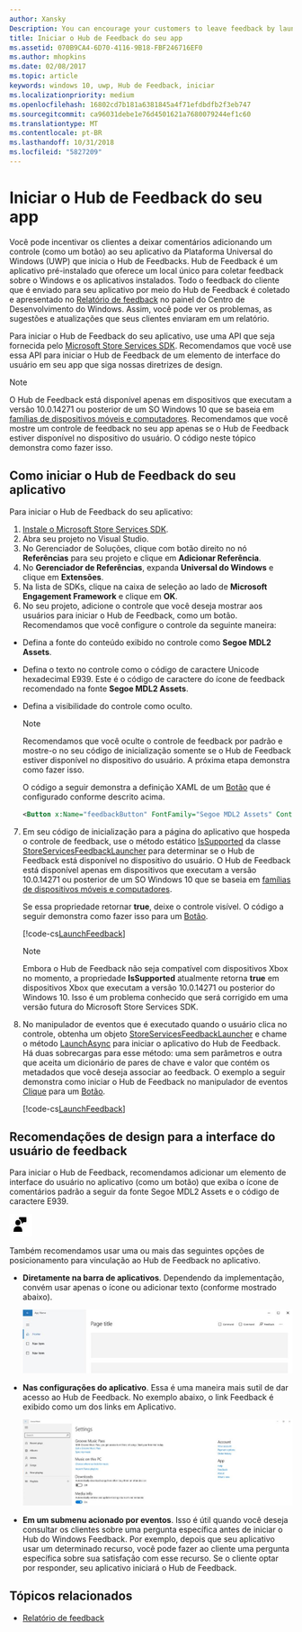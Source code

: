 ```yaml
---
author: Xansky
Description: You can encourage your customers to leave feedback by launching Feedback Hub from your app.
title: Iniciar o Hub de Feedback do seu app
ms.assetid: 070B9CA4-6D70-4116-9B18-FBF246716EF0
ms.author: mhopkins
ms.date: 02/08/2017
ms.topic: article
keywords: windows 10, uwp, Hub de Feedback, iniciar
ms.localizationpriority: medium
ms.openlocfilehash: 16802cd7b181a6381845a4f71efdbdfb2f3eb747
ms.sourcegitcommit: ca96031debe1e76d4501621a7680079244ef1c60
ms.translationtype: MT
ms.contentlocale: pt-BR
ms.lasthandoff: 10/31/2018
ms.locfileid: "5827209"
---
```

# <a name="launch-feedback-hub-from-your-app"></a>Iniciar o Hub de Feedback do seu app

Você pode incentivar os clientes a deixar comentários adicionando um controle (como um botão) ao seu aplicativo da Plataforma Universal do Windows (UWP) que inicia o Hub de Feedbacks. Hub de Feedback é um aplicativo pré-instalado que oferece um local único para coletar feedback sobre o Windows e os aplicativos instalados. Todo o feedback do cliente que é enviado para seu aplicativo por meio do Hub de Feedback é coletado e apresentado no [Relatório de feedback](../publish/feedback-report.md) no painel do Centro de Desenvolvimento do Windows. Assim, você pode ver os problemas, as sugestões e atualizações que seus clientes enviaram em um relatório.

Para iniciar o Hub de Feedback do seu aplicativo, use uma API que seja fornecida pelo [Microsoft Store Services SDK](http://aka.ms/store-em-sdk). Recomendamos que você use essa API para iniciar o Hub de Feedback de um elemento de interface do usuário em seu app que siga nossas diretrizes de design.

> [!NOTE]
> O Hub de Feedback está disponível apenas em dispositivos que executam a versão 10.0.14271 ou posterior de um SO Windows 10 que se baseia em [famílias de dispositivos móveis e computadores](https://msdn.microsoft.com/windows/uwp/get-started/universal-application-platform-guide#device-families). Recomendamos que você mostre um controle de feedback no seu app apenas se o Hub de Feedback estiver disponível no dispositivo do usuário. O código neste tópico demonstra como fazer isso.

## <a name="how-to-launch-feedback-hub-from-your-app"></a>Como iniciar o Hub de Feedback do seu aplicativo

Para iniciar o Hub de Feedback do seu aplicativo:

1. [Instale o Microsoft Store Services SDK](microsoft-store-services-sdk.md#install-the-sdk).
2. Abra seu projeto no Visual Studio.
3. No Gerenciador de Soluções, clique com botão direito no nó **Referências** para seu projeto e clique em **Adicionar Referência**.
4. No **Gerenciador de Referências**, expanda **Universal do Windows** e clique em **Extensões**.
5. Na lista de SDKs, clique na caixa de seleção ao lado de **Microsoft Engagement Framework** e clique em **OK**.
6. No seu projeto, adicione o controle que você deseja mostrar aos usuários para iniciar o Hub de Feedback, como um botão. Recomendamos que você configure o controle da seguinte maneira:
  * Defina a fonte do conteúdo exibido no controle como **Segoe MDL2 Assets**.
  * Defina o texto no controle como o código de caractere Unicode hexadecimal E939. Este é o código de caractere do ícone de feedback recomendado na fonte **Segoe MDL2 Assets**.
  * Defina a visibilidade do controle como oculto.
    > [!NOTE]
    > Recomendamos que você oculte o controle de feedback por padrão e mostre-o no seu código de inicialização somente se o Hub de Feedback estiver disponível no dispositivo do usuário. A próxima etapa demonstra como fazer isso.

    O código a seguir demonstra a definição XAML de um [Botão](https://docs.microsoft.com/uwp/api/Windows.UI.Xaml.Controls.Button) que é configurado conforme descrito acima.

    ```XML
    <Button x:Name="feedbackButton" FontFamily="Segoe MDL2 Assets" Content="&#xE939;" HorizontalAlignment="Left" Margin="138,352,0,0" VerticalAlignment="Top" Visibility="Collapsed"  Click="feedbackButton_Click"/>
    ```

7. Em seu código de inicialização para a página do aplicativo que hospeda o controle de feedback, use o método estático [IsSupported](https://docs.microsoft.com/uwp/api/microsoft.services.store.engagement.storeservicesfeedbacklauncher.issupported) da classe [StoreServicesFeedbackLauncher](https://docs.microsoft.com/uwp/api/microsoft.services.store.engagement.storeservicesfeedbacklauncher) para determinar se o Hub de Feedback está disponível no dispositivo do usuário. O Hub de Feedback está disponível apenas em dispositivos que executam a versão 10.0.14271 ou posterior de um SO Windows 10 que se baseia em [famílias de dispositivos móveis e computadores](https://msdn.microsoft.com/windows/uwp/get-started/universal-application-platform-guide#device-families).

    Se essa propriedade retornar **true**, deixe o controle visível. O código a seguir demonstra como fazer isso para um [Botão](https://msdn.microsoft.com/library/windows/apps/windows.ui.xaml.controls.button.aspx).

    [!code-cs[LaunchFeedback](./code/StoreSDKSamples/cs/FeedbackPage.xaml.cs#ToggleFeedbackVisibility)]
      > [!NOTE]
      > Embora o Hub de Feedback não seja compatível com dispositivos Xbox no momento, a propriedade **IsSupported** atualmente retorna **true** em dispositivos Xbox que executam a versão 10.0.14271 ou posterior do Windows 10. Isso é um problema conhecido que será corrigido em uma versão futura do Microsoft Store Services SDK.  

8. No manipulador de eventos que é executado quando o usuário clica no controle, obtenha um objeto [StoreServicesFeedbackLauncher](https://docs.microsoft.com/uwp/api/microsoft.services.store.engagement.storeservicesfeedbacklauncher) e chame o método [LaunchAsync](https://docs.microsoft.com/uwp/api/microsoft.services.store.engagement.storeservicesfeedbacklauncher.launchasync) para iniciar o aplicativo do Hub de Feedback. Há duas sobrecargas para esse método: uma sem parâmetros e outra que aceita um dicionário de pares de chave e valor que contém os metadados que você deseja associar ao feedback. O exemplo a seguir demonstra como iniciar o Hub de Feedback no manipulador de eventos [Clique](https://docs.microsoft.com/uwp/api/windows.ui.xaml.controls.primitives.buttonbase.click) para um [Botão](https://docs.microsoft.com/uwp/api/Windows.UI.Xaml.Controls.Button).

    [!code-cs[LaunchFeedback](./code/StoreSDKSamples/cs/FeedbackPage.xaml.cs#FeedbackButtonClick)]

## <a name="design-recommendations-for-your-feedback-ui"></a>Recomendações de design para a interface do usuário de feedback

Para iniciar o Hub de Feedback, recomendamos adicionar um elemento de interface do usuário no aplicativo (como um botão) que exiba o ícone de comentários padrão a seguir da fonte Segoe MDL2 Assets e o código de caractere E939.

![Ícone de comentários](images/feedback_icon.PNG)

Também recomendamos usar uma ou mais das seguintes opções de posicionamento para vinculação ao Hub de Feedback no aplicativo.
* **Diretamente na barra de aplicativos**. Dependendo da implementação, convém usar apenas o ícone ou adicionar texto (conforme mostrado abaixo).

  ![Ícone de comentários](images/feedback_appbar_placement.png)

* **Nas configurações do aplicativo**. Essa é uma maneira mais sutil de dar acesso ao Hub de Feedback. No exemplo abaixo, o link Feedback é exibido como um dos links em Aplicativo.

  ![Ícone de comentários](images/feedback_settings_placement.png)

* **Em um submenu acionado por eventos**. Isso é útil quando você deseja consultar os clientes sobre uma pergunta específica antes de iniciar o Hub do Windows Feedback. Por exemplo, depois que seu aplicativo usar um determinado recurso, você pode fazer ao cliente uma pergunta específica sobre sua satisfação com esse recurso. Se o cliente optar por responder, seu aplicativo iniciará o Hub de Feedback.


## <a name="related-topics"></a>Tópicos relacionados

* [Relatório de feedback](../publish/feedback-report.md)

